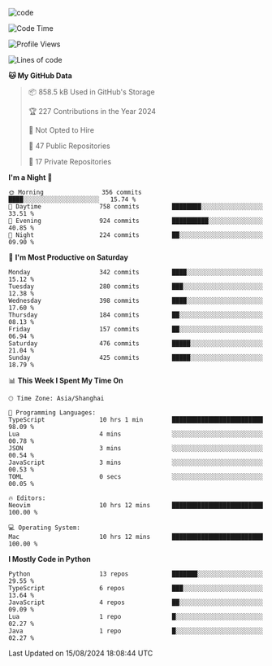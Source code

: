 
<!--
**liuyaanng/liuyaanng** is a ✨ _special_ ✨ repository because its `README.md` (this file) appears on your GitHub profile.

Here are some ideas to get you started:

- 🔭 I’m currently working on ...
- 🌱 I’m currently learning ...
- 👯 I’m looking to collaborate on ...
- 🤔 I’m looking for help with ...
- 💬 Ask me about ...
- 📫 How to reach me: ...
- 😄 Pronouns: ...
- ⚡ Fun fact: ...
-->


![code](https://cdn.jsdelivr.net/gh/liuyaanng/liuyaanng@1.0/code.gif) 

<!--START_SECTION:waka-->
![Code Time](http://img.shields.io/badge/Code%20Time-664%20hrs%2023%20mins-blue)

![Profile Views](http://img.shields.io/badge/Profile%20Views-0-blue)

![Lines of code](https://img.shields.io/badge/From%20Hello%20World%20I%27ve%20Written-14.7%20million%20lines%20of%20code-blue)

**🐱 My GitHub Data** 

> 📦 858.5 kB Used in GitHub's Storage 
 > 
> 🏆 227 Contributions in the Year 2024
 > 
> 🚫 Not Opted to Hire
 > 
> 📜 47 Public Repositories 
 > 
> 🔑 17 Private Repositories 
 > 
**I'm a Night 🦉** 

```text
🌞 Morning                356 commits         ████░░░░░░░░░░░░░░░░░░░░░   15.74 % 
🌆 Daytime                758 commits         ████████░░░░░░░░░░░░░░░░░   33.51 % 
🌃 Evening                924 commits         ██████████░░░░░░░░░░░░░░░   40.85 % 
🌙 Night                  224 commits         ██░░░░░░░░░░░░░░░░░░░░░░░   09.90 % 
```
📅 **I'm Most Productive on Saturday** 

```text
Monday                   342 commits         ████░░░░░░░░░░░░░░░░░░░░░   15.12 % 
Tuesday                  280 commits         ███░░░░░░░░░░░░░░░░░░░░░░   12.38 % 
Wednesday                398 commits         ████░░░░░░░░░░░░░░░░░░░░░   17.60 % 
Thursday                 184 commits         ██░░░░░░░░░░░░░░░░░░░░░░░   08.13 % 
Friday                   157 commits         ██░░░░░░░░░░░░░░░░░░░░░░░   06.94 % 
Saturday                 476 commits         █████░░░░░░░░░░░░░░░░░░░░   21.04 % 
Sunday                   425 commits         █████░░░░░░░░░░░░░░░░░░░░   18.79 % 
```


📊 **This Week I Spent My Time On** 

```text
🕑︎ Time Zone: Asia/Shanghai

💬 Programming Languages: 
TypeScript               10 hrs 1 min        █████████████████████████   98.09 % 
Lua                      4 mins              ░░░░░░░░░░░░░░░░░░░░░░░░░   00.78 % 
JSON                     3 mins              ░░░░░░░░░░░░░░░░░░░░░░░░░   00.54 % 
JavaScript               3 mins              ░░░░░░░░░░░░░░░░░░░░░░░░░   00.53 % 
TOML                     0 secs              ░░░░░░░░░░░░░░░░░░░░░░░░░   00.05 % 

🔥 Editors: 
Neovim                   10 hrs 12 mins      █████████████████████████   100.00 % 

💻 Operating System: 
Mac                      10 hrs 12 mins      █████████████████████████   100.00 % 
```

**I Mostly Code in Python** 

```text
Python                   13 repos            ███████░░░░░░░░░░░░░░░░░░   29.55 % 
TypeScript               6 repos             ███░░░░░░░░░░░░░░░░░░░░░░   13.64 % 
JavaScript               4 repos             ██░░░░░░░░░░░░░░░░░░░░░░░   09.09 % 
Lua                      1 repo              █░░░░░░░░░░░░░░░░░░░░░░░░   02.27 % 
Java                     1 repo              █░░░░░░░░░░░░░░░░░░░░░░░░   02.27 % 
```




 Last Updated on 15/08/2024 18:08:44 UTC
<!--END_SECTION:waka-->

